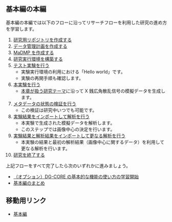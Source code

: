 ## 基本編の本編

基本編の本編では以下のフローに沿ってリサーチフローを利用した研究の進め方を学習します。

1. [研究用リポジトリを作成する](./get_started/create_repository.md) 
1. [データ管理計画を作成する](./get_started/create_dmp.md)
1. [MaDMP を作成する](./get_started/create_madmp.md)
1. [研究実行環境を構築する](./get_started/create_research_env.md)
1. [テスト実験を行う](./get_started/carry_out_test_experiment.md)
    * 実験実行環境の利用における「Hello world」です。
    * 実験の再開手順も確認します。
1. [本実験を行う](./get_started/carry_out_main_experiment.md)
    * [本章が扱う研究テーマ](./top.md#本章が扱う研究テーマ)に沿って X 銭広角散乱信号の模擬データを生成します。
1. [メタデータの状態の検証を行う](./get_started/validate_metadata.md)
    * この検証は研究中いつでも可能です。
1. [実験結果をインポートして解析を行う](./get_started/carry_out_analysis.md)
    * 本実験で生成された模擬データを解析します。
    * このステップでは画像中心の決定を行います。
1. [実験結果と解析結果をインポートして更なる解析を行う](./get_started/carry_out_further_analyses.md)
    * 本実験の結果と最初の解析結果（画像中心に関するデータ）を利用して更なる解析を行います。
1. [研究を終了する](./get_started/finish_research.md)

上記フローをすべて完了したら次のいずれかに進みましょう。

* [（オプション）DG-CORE の基本的な機能の使い方の学習開始](./how_to_use_dg_core.md)
* [基本編のまとめ](./summary.md)

## 移動用リンク

* [基本編](./top.md)
